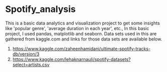 # Spotify_analysis
This is a basic data analytics and visualization project to get some insights like 'popular genre', 'average duration in each year', etc., 
In this basic project, I used pandas, matplotlib and seaborn.
Data sets used in this are gathered from kaggle.com and links for those data sets are available below.
1. https://www.kaggle.com/zaheenhamidani/ultimate-spotify-tracks-db/version/3
2. https://www.kaggle.com/lehaknarnauli/spotify-datasets?select=artists.csv

